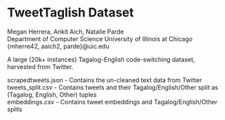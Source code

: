 # TweetTaglish Dataset
Megan Herrera, Ankit Aich, Natalie Parde <br />
Department of Computer Science
University of Illinois at Chicago <br />
{mherre42, aaich2, parde}@uic.edu 


A large (20k+ instances) Tagalog-English code-switching dataset, harvested from Twitter.

scrapedtweets.json - Contains the un-cleaned text data from Twitter <br />
tweets_split.csv - Contains tweets and their Tagalog/English/Other split as (Tagalog, English, Other) tuples <br />
embeddings.csv - Contains tweet embeddings and Tagalog/English/Other splits
